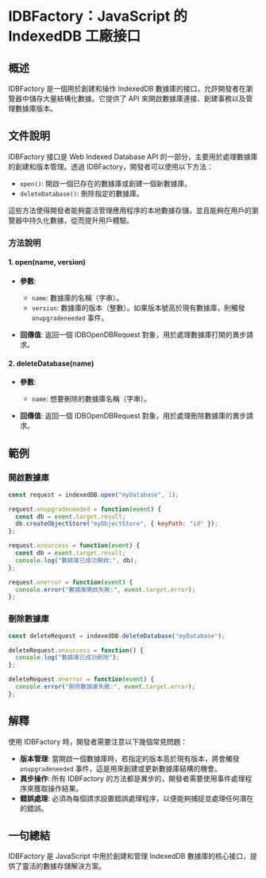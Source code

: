 <!--
Meta Description: # IDBFactory：JavaScript 的 IndexedDB 工廠接口 ## 概述 IDBFactory 是一個用於創建和操作 IndexedDB 數據庫的接口，允許開發者在瀏覽器中儲存大量結構化數據。它提供了 API 來開啟數據庫連接、創建事務以及管理數據庫版本。 ## 文件說明 IDB...
Meta Keywords: event, idbfactory, indexeddb, function, javascript
-->

# IDBFactory：JavaScript 的 IndexedDB 工廠接口

## 概述
IDBFactory 是一個用於創建和操作 IndexedDB 數據庫的接口，允許開發者在瀏覽器中儲存大量結構化數據。它提供了 API 來開啟數據庫連接、創建事務以及管理數據庫版本。

## 文件說明
IDBFactory 接口是 Web Indexed Database API 的一部分，主要用於處理數據庫的創建和版本管理。透過 IDBFactory，開發者可以使用以下方法：

- `open()`: 開啟一個已存在的數據庫或創建一個新數據庫。
- `deleteDatabase()`: 刪除指定的數據庫。

這些方法使得開發者能夠靈活管理應用程序的本地數據存儲，並且能夠在用戶的瀏覽器中持久化數據，從而提升用戶體驗。

### 方法說明

#### 1. open(name, version)
- **參數**:
  - `name`: 數據庫的名稱（字串）。
  - `version`: 數據庫的版本（整數）。如果版本號高於現有數據庫，則觸發 `onupgradeneeded` 事件。

- **回傳值**: 返回一個 IDBOpenDBRequest 對象，用於處理數據庫打開的異步請求。

#### 2. deleteDatabase(name)
- **參數**:
  - `name`: 想要刪除的數據庫名稱（字串）。

- **回傳值**: 返回一個 IDBOpenDBRequest 對象，用於處理刪除數據庫的異步請求。

## 範例

### 開啟數據庫
```javascript
const request = indexedDB.open("myDatabase", 1);

request.onupgradeneeded = function(event) {
  const db = event.target.result;
  db.createObjectStore("myObjectStore", { keyPath: "id" });
};

request.onsuccess = function(event) {
  const db = event.target.result;
  console.log("數據庫已成功開啟:", db);
};

request.onerror = function(event) {
  console.error("數據庫開啟失敗:", event.target.error);
};
```

### 刪除數據庫
```javascript
const deleteRequest = indexedDB.deleteDatabase("myDatabase");

deleteRequest.onsuccess = function() {
  console.log("數據庫已成功刪除");
};

deleteRequest.onerror = function(event) {
  console.error("刪除數據庫失敗:", event.target.error);
};
```

## 解釋
使用 IDBFactory 時，開發者需要注意以下幾個常見問題：

- **版本管理**: 當開啟一個數據庫時，若指定的版本高於現有版本，將會觸發 `onupgradeneeded` 事件，這是用來創建或更新數據庫結構的機會。
- **異步操作**: 所有 IDBFactory 的方法都是異步的，開發者需要使用事件處理程序來獲取操作結果。
- **錯誤處理**: 必須為每個請求設置錯誤處理程序，以便能夠捕捉並處理任何潛在的錯誤。

## 一句總結
IDBFactory 是 JavaScript 中用於創建和管理 IndexedDB 數據庫的核心接口，提供了靈活的數據存儲解決方案。
